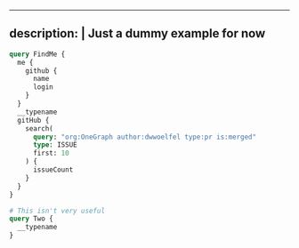 
---
description: |
  Just a dummy example for now
---

```graphql
query FindMe {
  me {
    github {
      name
      login
    }
  }
  __typename
  gitHub {
    search(
      query: "org:OneGraph author:dwwoelfel type:pr is:merged"
      type: ISSUE
      first: 10
    ) {
      issueCount
    }
  }
}

# This isn't very useful
query Two {
  __typename
}
```
